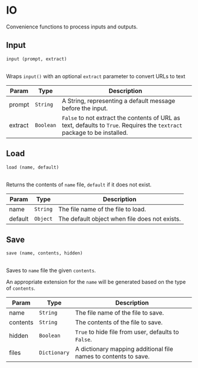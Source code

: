 # IO

Convenience functions to process inputs and outputs.

## Input

`input (prompt, extract)` <br/><br/>

Wraps `input()` with an optional `extract` parameter to convert URLs to text

| Param | Type | Description |
| --- | --- | --- |
| prompt | <code>String</code> | A String, representing a default message before the input. |
| extract | <code>Boolean</code> | `False` to not extract the contents of URL as text, defaults to `True`. Requires the `textract` package to be installed.

## Load

`load (name, default)` <br/><br/>

Returns the contents of `name` file, `default` if it does not exist.

| Param | Type | Description |
| --- | --- | --- |
| name | <code>String</code> | The file name of the file to load. |
| default | <code>Object</code> | The default object when file does not exists. |

## Save

`save (name, contents, hidden)` <br/><br/>

Saves to `name` file the given `contents`.

An appropriate extension for the `name` will be generated based on the type of `contents`.

| Param | Type | Description |
| --- | --- | --- |
| name | <code>String</code> | The file name of the file to save. |
| contents | <code>String</code> | The contents of the file to save. |
| hidden | <code>Boolean</code> | `True` to hide file from user, defaults to `False`.
| files | <code>Dictionary</code> | A dictionary mapping additional file names to contents to save.
